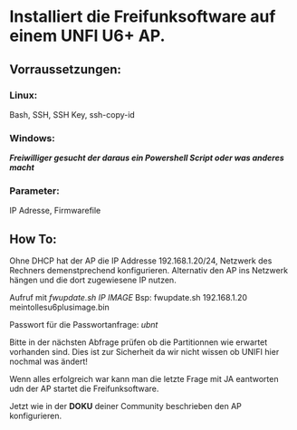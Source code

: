 # Installiert die Freifunksoftware auf einem UNFI U6+ AP.

## Vorraussetzungen:

### Linux:
Bash, SSH, SSH Key, ssh-copy-id

### Windows:
***Freiwilliger gesucht der daraus ein Powershell Script oder was anderes macht***

### Parameter:
IP Adresse, Firmwarefile

## How To:
Ohne DHCP hat der AP die IP Addresse 192.168.1.20/24, Netzwerk des Rechners demenstprechend konfigurieren.
Alternativ den AP ins Netzwerk hängen und die dort zugewiesene IP nutzen.

Aufruf mit *fwupdate.sh IP IMAGE*  Bsp: fwupdate.sh 192.168.1.20 meintollesu6plusimage.bin

Passwort für die Passwortanfrage: *ubnt*

Bitte in der nächsten Abfrage prüfen ob die Partitionnen wie erwartet vorhanden sind.
Dies ist zur Sicherheit da wir nicht wissen ob UNIFI hier nochmal was ändert!

Wenn alles erfolgreich war kann man die letzte Frage mit JA eantworten udn der AP startet die Freifunksoftware.

Jetzt wie in der **DOKU** deiner Community beschrieben den AP konfigurieren.
